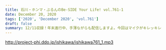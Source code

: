 ```yaml
---
title: 石川・ホンマ・ぶるんのBe-SIDE Your Life! vol.761-1
date: December 20, 2020
tags: ['2020', 'December 2020', 'vol.761']
draft: false
summary: 12/11収録！年末進行中、手薄ながらも配信しますよ。今回はマイクがキレッキレ！
---
```


http://project-phi.ddo.jp/ishikawa/ishikawa761_1.mp3
